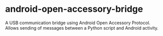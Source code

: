 android-open-accessory-bridge
=============================

A USB communication bridge using Android Open Accessory Protocol. Allows sending of messages between a Python script and Android activity.
